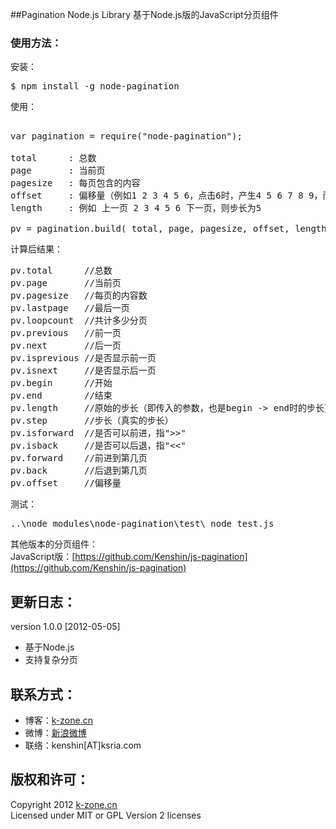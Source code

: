 ##Pagination Node.js Library
基于Node.js版的JavaScript分页组件

### 使用方法：  
安装：  
<pre>
$ npm install -g node-pagination
</pre>

使用：  
<pre>

var pagination = require(&quot;node-pagination&quot;);

total      : 总数
page       : 当前页
pagesize   : 每页包含的内容
offset     : 偏移量（例如1 2 3 4 5 6，点击6时，产生4 5 6 7 8 9，而非 7 8 9 10 11 12）
length     : 例如 上一页 2 3 4 5 6 下一页，则步长为5

pv = pagination.build( total, page, pagesize, offset, length );
</pre>

计算后结果：  
<pre>
pv.total      //总数
pv.page       //当前页
pv.pagesize   //每页的内容数
pv.lastpage   //最后一页
pv.loopcount  //共计多少分页
pv.previous   //前一页
pv.next       //后一页
pv.isprevious //是否显示前一页
pv.isnext     //是否显示后一页
pv.begin      //开始
pv.end        //结束
pv.length     //原始的步长（即传入的参数，也是begin -> end时的步长）
pv.step       //步长（真实的步长）
pv.isforward  //是否可以前进，指&quot;&gt;&gt;&quot;
pv.isback     //是否可以后退，指&quot;&lt;&lt;&quot;
pv.forward    //前进到第几页
pv.back       //后退到第几页
pv.offset     //偏移量
</pre>

测试：  
<pre>
..\node_modules\node-pagination\test\ node test.js
</pre>

其他版本的分页组件：  
JavaScript版：[https://github.com/Kenshin/js-pagination](https://github.com/Kenshin/js-pagination)

## 更新日志：
version 1.0.0 [2012-05-05]
* 基于Node.js
* 支持复杂分页

## 联系方式：
* 博客：[k-zone.cn](http://www.k-zone.cn/zblog)
* 微博：[新浪微博](http://weibo.com/23784148)
* 联络：kenshin[AT]ksria.com

## 版权和许可：
Copyright 2012 [k-zone.cn](http://www.k-zone.cn/zblog)  
Licensed under MIT or GPL Version 2 licenses
